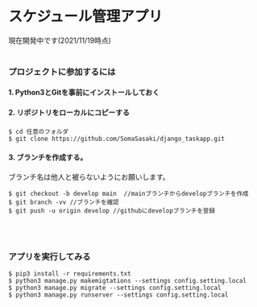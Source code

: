 # スケジュール管理アプリ
現在開発中です(2021/11/19時点)
<br>
<br>

### プロジェクトに参加するには


#### 1. Python3とGitを事前にインストールしておく
#### 2. リポジトリをローカルにコピーする

```
$ cd 任意のフォルダ
$ git clone https://github.com/SomaSasaki/django_taskapp.git
```

#### 3. ブランチを作成する。<br>
ブランチ名は他人と被らないようにお願いします。

```
$ git checkout -b develop main  //mainブランチからdevelopブランチを作成
$ git branch -vv //ブランチを確認
$ git push -u origin develop //githubにdevelopブランチを登録
```

<br>
<br>

### アプリを実行してみる

```
$ pip3 install -r requirements.txt
$ python3 manage.py makemigtations --settings config.setting.local
$ python3 manage.py migrate --settings config.setting.local
$ python3 manage.py runserver --settings config.setting.local
```

